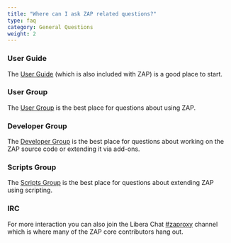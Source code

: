 ```yaml
---
title: "Where can I ask ZAP related questions?"
type: faq
category: General Questions
weight: 2
---
```


### User Guide

The [User Guide](/docs/desktop/) (which is also included with ZAP) is a good place to start.

### User Group

The [User Group](https://groups.google.com/group/zaproxy-users) is the best
place for questions about using ZAP.

### Developer Group

The [Developer Group](https://groups.google.com/group/zaproxy-develop) is the
best place for questions about working on the ZAP source code or extending it
via add-ons.

### Scripts Group

The [Scripts Group](https://groups.google.com/group/zaproxy-scripts) is the
best place for questions about extending ZAP using scripting.

### IRC

For more interaction you can also join the Libera Chat [#zaproxy](https://web.libera.chat/#zaproxy) channel which is where many of the ZAP core contributors hang out.

